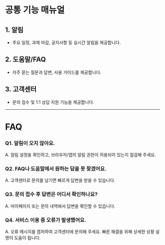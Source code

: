 # 공통 기능 매뉴얼

## 1. 알림
- 주요 일정, 과제 마감, 공지사항 등 실시간 알림을 제공합니다.

## 2. 도움말/FAQ
- 자주 묻는 질문과 답변, 사용 가이드를 제공합니다.

## 3. 고객센터
- 문의 접수 및 1:1 상담 지원 기능을 제공합니다.

---

# FAQ

### Q1. 알림이 오지 않아요.
A. 알림 설정을 확인하고, 브라우저/앱의 알림 권한이 허용되어 있는지 점검해 주세요.

### Q2. FAQ나 도움말에서 원하는 답을 못 찾겠어요.
A. 고객센터로 문의를 남기면 빠르게 답변을 받을 수 있습니다.

### Q3. 문의 접수 후 답변은 어디서 확인하나요?
A. 마이페이지 또는 문의 내역에서 답변을 확인할 수 있습니다.

### Q4. 서비스 이용 중 오류가 발생했어요.
A. 오류 메시지를 캡처하여 고객센터에 문의해 주세요. 빠른 해결을 위해 상세한 상황 설명이 도움이 됩니다.

